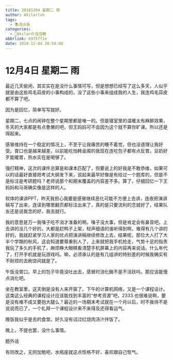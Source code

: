 ```yaml
---
title: 20181204 星期二 雨
author: Akilarlxh
tags:
  - 📚流水账
categories:
  - 🍬Akilarの泡泡糖
abbrlink: 6975ff1e
date: 2018-12-04 20:54:00
---
```

# 12月4日 星期二 雨

最近几天偷闲，其实实在是没什么事情可写，但是想想已经写了这么多天，人似乎就是由这些鸡毛蒜皮的小事构成的，没了这些小事来组成我的人生，我连鸡毛蒜皮都不算了吧。

因为是回忆，简单写写就好。

星期二，七点的闹钟在整个星期里都是唯一的。但是寝室里的温暖太有麻醉效果，冬天的大家都是有点惫懒的吧，但王妈妈可不会因为这个就不算你旷课。所以还是得起来。

感冒维持在一个稳定的情况上，不至于让我痛苦的睡不着觉，但也没道理让我好受。胃口也是越来越差，以前能吃怕韩金阁的我现在连吃包子都有点反胃。豆奶好歹能暖胃，热水实在是喝够了。

强打精神，这次的课件总算是和课本匹配了，但要说上的好我是不敢恭维，如果可以的话最好直接把考试大纲发下来，说起来最早好像是有给过一个题库的，但是不是标注是考研题吗？老师说那个和期末覆盖的内容差不多。算了，仔细回忆一下王妈妈和马哥确实像是这样的人。

软体的课讲PPT，昨天我担心我要是感冒继续恶化可能不方便上去讲，连夜把演讲稿写了出来，连读到哪里翻页都标注出来了，真的是只要流利的念就好了，结果队友还是说我念的好，我去就行。

我的意思是万一我嗓子吃不消才准备的啊。嗓子没大事，但是肯定会有鼻音吧。上去讲的没几个好的，大都是赶鸭子上架，轻声细语的谁听得到啊，难得有几个讲的好的，我就赶紧学习人家的优点把演讲稿继续修改上去，结果呢，那位大人打了大半个学期的秋风，这会知道要尊重别人了，上来就把我手机抢走，气势十足的指责我玩了多久的手机了，麻烦睁大眼睛看清楚手机屏幕上的内容再来说话。什么年代了，打开手机就是玩游戏吗。嘛，必须承认的是有几组讲的特别差的时候我确实有不耐烦的去刷空间就是了。

午饭没胃口。早上的包子毕竟没吐出去，感冒时消化酶不是不活跃吗，那应该能慢点消化吧。

坐在教室里，这天倒是没有人来开窗了。下午的计算机网络，又是一个课程设计。这类这么经典的课程设计应该能找到丰富的“参考资源”吧，2333.也很难说啊，要是没有难不成又要抱大腿么？最近的一场期末考试就在一个月以后，时不我待不是说说而已了，一个礼拜一个课程设计来不来得及还得看运气。

晚饭我似乎是去的食堂。好久没有试过红烧肉汤汁拌饭了。

晚上，不提也罢，没什么事情。

题外话

有则改之，无则加勉吧，水瓶座就这点性格不好，喜欢跟自己怄气。